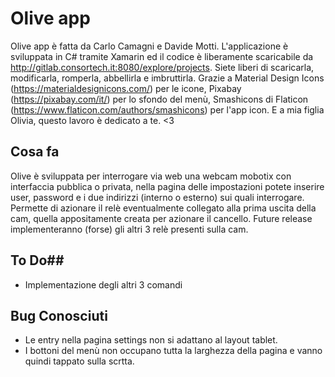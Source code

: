 # Olive app #

Olive app è fatta da Carlo Camagni e Davide Motti.
L'applicazione è sviluppata in C# tramite Xamarin ed il codice è liberamente scaricabile da http://gitlab.consortech.it:8080/explore/projects.
Siete liberi di scaricarla, modificarla, romperla, abbellirla e imbruttirla.
Grazie a Material Design Icons (https://materialdesignicons.com/) per le icone, Pixabay (https://pixabay.com/it/) per lo sfondo del menù, Smashicons di Flaticon (https://www.flaticon.com/authors/smashicons) per l'app icon.
E a mia figlia Olivia, questo lavoro è dedicato a te. <3

## Cosa fa ##

Olive è sviluppata per interrogare via web una webcam mobotix con interfaccia pubblica o privata, nella pagina delle impostazioni potete inserire user, password e i due indirizzi (interno o esterno) sui quali interrogare. 
Permette di azionare il relè eventualmente collegato alla prima uscita della cam, quella appositamente creata per azionare il cancello.
Future release implementeranno (forse) gli altri 3 relè presenti sulla cam.

## To Do##

- Implementazione degli altri 3 comandi

## Bug Conosciuti ##

- Le entry nella pagina settings non si adattano al layout tablet.
- I bottoni del menù non occupano tutta la larghezza della pagina e vanno quindi tappato sulla scrtta.
